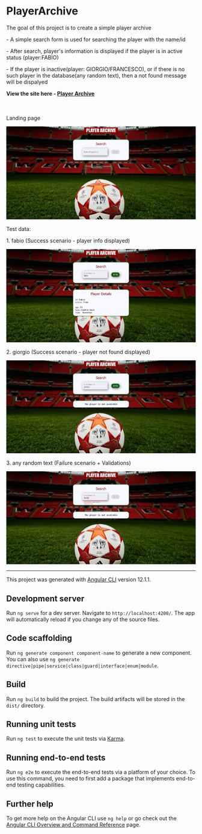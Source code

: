# PlayerArchive
<p>The goal	of this	project	is to create a simple player archive</p>
<p>- A simple search form is used for searching the player with the name/id</p> 
<p>- After search, player's information is displayed if the player is in active status (player:FABIO) </p>
<p>- If the player is inactive(player: GIORGIO/FRANCESCO), or if there is no such player in the database(any random text), then a not found message will be dispalyed</p>
<strong> View the site here - <a target="_blank" href="https://divyabharathimanimaran.github.io/web-home-task">Player Archive</a></strong>
<br>
<br>
<br>
<p> Landing page</p>
<img alt="Landing page" src="src/assets/images/landing page.jpeg"/>

<p> Test data: </p>
<p> 1. fabio (Success scenario - player info displayed)</p>
<img alt="Fabio serach result" src="src/assets/images/fabio.jpeg"/>
<p> 2. giorgio (Success scenario - player not found displayed)</p>
<img alt="Giorgio search result" src="src/assets/images/giorgio.jpeg"/>
<p> 3. any random text (Failure scenario + Validations) </p>
<img alt="Random text with validation" src="src/assets/images/test+validation.jpeg"/>

<hr>

This project was generated with [Angular CLI](https://github.com/angular/angular-cli) version 12.1.1.

## Development server

Run `ng serve` for a dev server. Navigate to `http://localhost:4200/`. The app will automatically reload if you change any of the source files.

## Code scaffolding

Run `ng generate component component-name` to generate a new component. You can also use `ng generate directive|pipe|service|class|guard|interface|enum|module`.

## Build

Run `ng build` to build the project. The build artifacts will be stored in the `dist/` directory.

## Running unit tests

Run `ng test` to execute the unit tests via [Karma](https://karma-runner.github.io).

## Running end-to-end tests

Run `ng e2e` to execute the end-to-end tests via a platform of your choice. To use this command, you need to first add a package that implements end-to-end testing capabilities.

## Further help

To get more help on the Angular CLI use `ng help` or go check out the [Angular CLI Overview and Command Reference](https://angular.io/cli) page.
